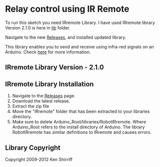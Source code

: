 # Relay control using IR Remote


To run this sketch you need IRremote Library. 
I have used IRremote library Version 2.1.0 is here in [lib](https://github.com/mihir8181/Arduino_geek_projects/tree/master/12ch%20Relay%20control%20Using%20IR%20Remote/Lib) folder.

Navigate to the new [Releases](https://github.com/z3t0/Arduino-IRremote/releases), and installed updated library.

This library enables you to send and receive using infra-red signals on an Arduino.
Check [here](http://z3t0.github.io/Arduino-IRremote/) for more information.

## IRremote Library Version - 2.1.0

## IRremote Library Installation
1. Navigate to the [Releases](https://github.com/z3t0/Arduino-IRremote/releases) page.
2. Download the latest release.
3. Extract the zip file
4. Move the "IRremote" folder that has been extracted to your libraries directory.
5. Make sure to delete Arduino_Root/libraries/RobotIRremote. Where Arduino_Root refers to the install directory of Arduino. The library RobotIRremote has similar definitions to IRremote and causes errors.



## Library Copyright
Copyright 2009-2012 Ken Shirriff
